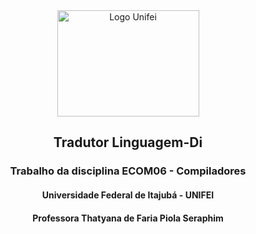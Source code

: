 <div align="center">
  <img src="https://neoa.unifei.edu.br/cover/logo/unifei.png" alt="Logo Unifei" height="170" width="227">
</div>

## <div align="center">Tradutor Linguagem-Di</div>
### <div align="center">Trabalho da disciplina ECOM06 - Compiladores</div>
#### <div align="center">Universidade Federal de Itajubá - UNIFEI</div>
#### <div align="center">Professora Thatyana de Faria Piola Seraphim</div>
